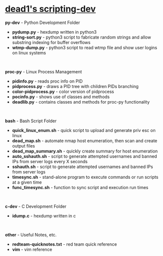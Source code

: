 # <b><u>dead1's scripting-dev</u></b><br>
<b>py-dev</b> - Python Development Folder<br>
- <B>pydump.py</B> - hexdump written in python3<br>
- <B>string-sort.py</B> - python3 script to fabricate random strings and allow substring indexing for buffer overflows<br>
- <B>wtmp-dump.py</B> - python3 script to read wtmp file and show user logins on linux systems<br>
<br>

<B>proc-py</B> - Linux Process Management<br>
- <b>pidinfo.py</b> - reads proc info on PID<br>
- <b>pidprocess.py</b> - draws a PID tree with children PIDs branching<br>
- <b>color-pidprocess.py</b> - color version of pidprocess<br>
- <b>pocinfo.py</b> - shows use of classes and methods<br>
- <b>deadlib.py</b> - contains classes and methods for proc-py functionality<br>
<br>

<b>bash</b> - Bash Script Folder<br>
- <B>quick_linux_enum.sh</B> - quick script to upload and generate priv esc on linux<br>
- <B>dead_map.sh</B> - automate nmap host enumeration, then scan and create output files<br>
- <B>dead_map_summary.sh</B> - quickly create summary for host enumeration<br>
- <B>auto_sshauth.sh</B> - script to generate attempted usernames and banned IPs from server logs every X seconds<br>
- <B>sshauth.sh</B> - script to generate attempted usernames and banned IPs from server logs<br>
- <B>timesync.sh</B> - stand-alone program to execute commands or run scripts at a given time<br>
- <B>func_timesync.sh</B> - function to sync script and execution run times<br>
<br>

<b>c-dev</b> - C Development Folder<br>
- <B>idump.c</B> - hexdump written in c<br>
<br>

<b>other</b> - Useful Notes, etc.</b><br>
- <B>redteam-quicknotes.txt</B> - red team quick reference<br>
- <b>vim</b> - vim reference<br>
<br>
